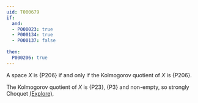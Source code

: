 ```yaml
---
uid: T000679
if:
  and:
  - P000023: true
  - P000134: true
  - P000137: false
  
then:
  P000206: true
---
```


A space $X$ is {P206} if and only if the Kolmogorov quotient of $X$ is {P206}.

The Kolmogorov quotient of $X$ is {P23}, {P3} and non-empty, so strongly Choquet [(Explore)](https://topology.pi-base.org/spaces?q=weakly+locally+compact+%2B+T_2+%2B+not+empty+%2B+not+strongly+choquet).

